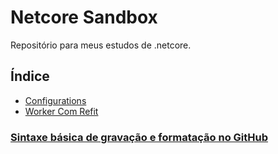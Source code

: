 # Netcore Sandbox

Repositório para meus estudos de .netcore.

## Índice

- [Configurations](https://github.com/rodrigofigueira/netcore_sandbox/tree/main/Configuration)
- [Worker Com Refit](https://github.com/rodrigofigueira/netcore_sandbox/tree/main/WorkerComRefit)

### [Sintaxe básica de gravação e formatação no GitHub](https://docs.github.com/pt/get-started/writing-on-github/getting-started-with-writing-and-formatting-on-github/basic-writing-and-formatting-syntax)
